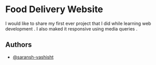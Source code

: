 
#   Food Delivery Website

I would like to share my first ever project that I did while learning web development . 
I also maked it responsive using media queries .


## Authors

- [@saransh-vashisht](https://github.com/saransh-vashisht)




